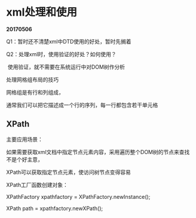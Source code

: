 # xml处理和使用



**20170506**

Q1：暂时还不清楚xml中DTD使用的好处，暂时先搁着

Q2：处理xml时，使用验证的好处？如何使用？

​	使用验证，就不需要在系统运行中对DOM树作分析



处理网格组布局的技巧

网格组是有行和列组成，

通常我们可以把它描述成一个行的序列，每一行都包含若干单元格





## XPath



主要应用场景：

如果需要获取xml文档中指定节点元素内容，采用遍历整个DOM树的节点来查找不是个好主意，

XPath可以获取指定节点元素，使访问树节点变得容易

XPath工厂函数创建对象：

XPathFactory xpathfactory = XPathFactory.newInstance();

XPath path = xpathfactory.newXPath();